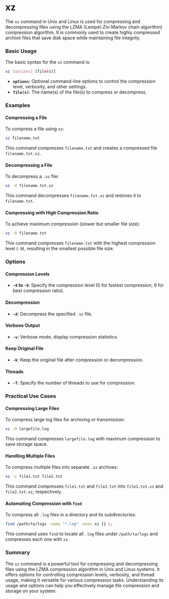 # xz

The `xz` command in Unix and Linux is used for compressing and decompressing files using the LZMA (Lempel-Ziv-Markov chain algorithm) compression algorithm. It is commonly used to create highly compressed archive files that save disk space while maintaining file integrity.

### Basic Usage

The basic syntax for the `xz` command is:

```sh
xz [options] [file(s)]
```

- **`options`**: Optional command-line options to control the compression level, verbosity, and other settings.
- **`file(s)`**: The name(s) of the file(s) to compress or decompress.

### Examples

#### Compressing a File

To compress a file using `xz`:

```sh
xz filename.txt
```

This command compresses `filename.txt` and creates a compressed file `filename.txt.xz`.

#### Decompressing a File

To decompress a `.xz` file:

```sh
xz -d filename.txt.xz
```

This command decompresses `filename.txt.xz` and restores it to `filename.txt`.

#### Compressing with High Compression Ratio

To achieve maximum compression (slower but smaller file size):

```sh
xz -9 filename.txt
```

This command compresses `filename.txt` with the highest compression level (`-9`), resulting in the smallest possible file size.

### Options

#### Compression Levels

- **`-0` to `-9`**: Specify the compression level (0 for fastest compression, 9 for best compression ratio).

#### Decompression

- **`-d`**: Decompress the specified `.xz` file.

#### Verbose Output

- **`-v`**: Verbose mode, display compression statistics.

#### Keep Original File

- **`-k`**: Keep the original file after compression or decompression.

#### Threads

- **`-T`**: Specify the number of threads to use for compression.

### Practical Use Cases

#### Compressing Large Files

To compress large log files for archiving or transmission:

```sh
xz -9 largefile.log
```

This command compresses `largefile.log` with maximum compression to save storage space.

#### Handling Multiple Files

To compress multiple files into separate `.xz` archives:

```sh
xz -z file1.txt file2.txt
```

This command compresses `file1.txt` and `file2.txt` into `file1.txt.xz` and `file2.txt.xz`, respectively.

#### Automating Compression with `find`

To compress all `.log` files in a directory and its subdirectories:

```sh
find /path/to/logs -name "*.log" -exec xz {} \;
```

This command uses `find` to locate all `.log` files under `/path/to/logs` and compresses each one with `xz`.

### Summary

The `xz` command is a powerful tool for compressing and decompressing files using the LZMA compression algorithm in Unix and Linux systems. It offers options for controlling compression levels, verbosity, and thread usage, making it versatile for various compression tasks. Understanding its usage and options can help you effectively manage file compression and storage on your system.
